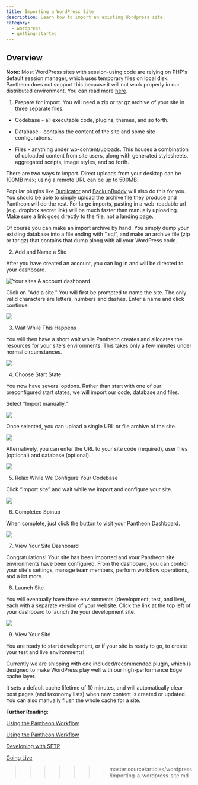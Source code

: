 ```yaml
---
title: Importing a WordPress Site
description: Learn how to import an existing Wordpress site.
category:
  - wordpress
  - getting-started
---
```


 ## Overview  
 **Note:** Most WordPress sites with session-using code are relying on PHP's default session manager, which uses temporary files on local disk. Pantheon does not support this because it will not work properly in our distributed environment. You can read more [here](/docs/articles/wordpress/wordpress-and-php-sessions#wordpress-and-php-sessions).

1. Prepare for import. You will need a zip or tar.gz archive of your site in three separate files:

* Codebase - all executable code, plugins, themes, and so forth.

* Database - contains the content of the site and some site configurations.

* Files - anything under wp-content/uploads. This houses a combination of uploaded content from site users, along with generated stylesheets, aggregated scripts, image styles, and so forth.

There are two ways to import. Direct uploads from your desktop can be 100MB max; using a remote URL can be up to 500MB.

Popular plugins like [Duplicator](http://wordpress.org/plugins/duplicator/) and [BackupBuddy](http://ithemes.com/codex/page/BackupBuddy) will also do this for you. You should be able to simply upload the archive file they produce and Pantheon will do the rest. For large imports, pasting in a web-readable url (e.g. dropbox secret link) will be much faster than manually uploading. Make sure a link goes directly to the file, not a landing page.

Of course you can make an import archive by hand. You simply dump your existing database into a file ending with “.sql”, and make an archive file (zip or tar.gz) that contains that dump along with all your WordPress code.

2. Add and Name a Site

After you have created an account, you can log in and will be directed to your dashboard.


![Your sites & account dashboard](https://www.getpantheon.com/sites/default/files/docs/desk_images/247520)


Click on "Add a site." You will first be prompted to name the site. The only valid characters are letters, numbers and dashes. Enter a name and click continue.


![](https://www.getpantheon.com/sites/default/files/docs/desk_images/247523)

3. Wait While This Happens

You will then have a short wait while Pantheon creates and allocates the resources for your site's environments. This takes only a few minutes under normal circumstances.

![](https://www.getpantheon.com/sites/default/files/docs/desk_images/247524)

4. Choose Start State

You now have several options. Rather than start with one of our preconfigured start states, we will import our code, database and files.


Select “Import manually.”

 ![](https://www.getpantheon.com/sites/default/files/docs/desk_images/247521)  


Once selected, you can upload a single URL or file archive of the site.  


 ![](https://www.getpantheon.com/sites/default/files/docs/desk_images/259156)  


Alternatively, you can enter the URL to your site code (required), user files (optional) and database (optional).

 ![](https://www.getpantheon.com/sites/default/files/docs/desk_images/247522)

5. Relax While We Configure Your Codebase


Click “Import site” and wait while we import and configure your site.

![](https://www.getpantheon.com/sites/default/files/docs/desk_images/247524)


6. Completed Spinup


When complete, just click the button to visit your Pantheon Dashboard.


![](https://www.getpantheon.com/sites/default/files/docs/desk_images/247525)



7. View Your Site Dashboard


Congratulations! Your site has been imported and your Pantheon site environments have been configured. From the dashboard, you can control your site's settings, manage team members, perform workflow operations, and a lot more.



8. Launch Site



You will eventually have three environments (development, test, and live), each with a separate version of your website. Click the link at the top left of your dashboard to launch the your development site.


![](https://www.getpantheon.com/sites/default/files/docs/desk_images/247528)


9. View Your Site

You are ready to start development, or if your site is ready to go, to create your test and live environments!

Currently we are shipping with one included/recommended plugin, which is designed to make WordPress play well with our high-performance Edge cache layer.

It sets a default cache lifetime of 10 minutes, and will automatically clear post pages (and taxonomy lists) when new content is created or updated. You can also manually flush the whole cache for a site.


**Further Reading:**


[Using the Pantheon Workflow](/docs/articles/sites/code/using-the-pantheon-workflow/)

[Using the Pantheon Workflow](/docs/articles/sites/code/using-the-pantheon-workflow/)


[Developing with SFTP](/docs/articles/sites/code/developing-directly-with-sftp-mode)


[Going Live](/docs/articles/going-live)




>>>>>>> master:source/articles/wordpress/importing-a-wordpress-site.md

